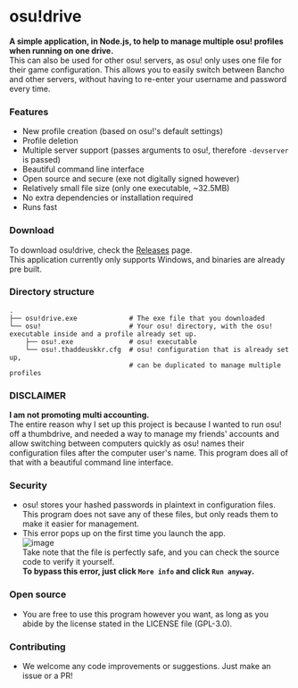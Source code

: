# osu!drive
**A simple application, in Node.js, to help to manage multiple osu! profiles when running on one drive.**  
This can also be used for other osu! servers, as osu! only uses one file for their game configuration. This allows you to easily switch between Bancho and other servers, without having to re-enter your username and password every time.

### Features
- New profile creation (based on osu!'s default settings)
- Profile deletion
- Multiple server support (passes arguments to osu!, therefore `-devserver` is passed)
- Beautiful command line interface
- Open source and secure (exe not digitally signed however)
- Relatively small file size (only one executable, ~32.5MB)
- No extra dependencies or installation required
- Runs fast

### Download
To download osu!drive, check the [Releases](https://github.com/thaddeuskkr/osudrive/releases) page.  
This application currently only supports Windows, and binaries are already pre built.

### Directory structure
```
.
├── osu!drive.exe             # The exe file that you downloaded
└── osu!                      # Your osu! directory, with the osu! executable inside and a profile already set up.
    ├── osu!.exe              # osu! executable
    └── osu!.thaddeuskkr.cfg  # osu! configuration that is already set up,
                              # can be duplicated to manage multiple profiles
```

### DISCLAIMER
**I am not promoting multi accounting.**  
The entire reason why I set up this project is because I wanted to run osu! off a thumbdrive, and needed a way to manage my friends' accounts and allow switching between computers quickly as osu! names their configuration files after the computer user's name. This program does all of that with a beautiful command line interface.  

### Security  
- osu! stores your hashed passwords in plaintext in configuration files. This program does not save any of these files, but only reads them to make it easier for management.  
- This error pops up on the first time you launch the app.  
![image](https://user-images.githubusercontent.com/49682825/130479012-2841567c-6f52-48c5-b691-dae463c71ef3.png)  
Take note that the file is perfectly safe, and you can check the source code to verify it yourself.  
**To bypass this error, just click `More info` and click `Run anyway`.**  

### Open source  
- You are free to use this program however you want, as long as you abide by the license stated in the LICENSE file (GPL-3.0).  

### Contributing  
- We welcome any code improvements or suggestions. Just make an issue or a PR!  
